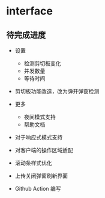 # interface

## 待完成进度

- 设置

  - 检测剪切板变化
  - 并发数量
  - 等待时间

- 剪切板功能改造，改为弹开弹窗检测

- 更多

  - 夜间模式支持
  - 帮助文档

- 对于响应式模式支持
- 对客户端的操作区域适配
- 滚动条样式优化
- 上传关闭弹窗刷新界面
- Github Action 编写
